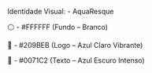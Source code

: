 Identidade Visual: - AquaResque

⚪ - #FFFFFF (Fundo – Branco)

🔵 - #209BEB (Logo – Azul Claro Vibrante)

🔷 - #0071C2 (Texto – Azul Escuro Intenso)
